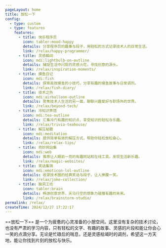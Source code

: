 ```yaml
---
pageLayout: home
title: 放松一下
config:
  - type: custom
  - type: features
    features:
      - title: 快乐程序员
        icon: tabler:mood-happy
        details: 分享程序员的趣事与段子，用轻松的方式记录技术人的日常生活。
        link: /relax/happy-programmer/
      - title: 灵感瞬间
        icon: mdi:lightbulb-on-outline
        details: 捕捉生活中闪现的灵感火花，寻找创意的源头。
        link: /relax/inspiration-moments/
      - title: 摸鱼日记
        icon: mdi:fish
        details: 探索高效摸鱼的小技巧，分享有趣的摸鱼故事与日常调剂。
        link: /relax/fish-diary/
      - title: 技术之外
        icon: mdi:airballoon-outline
        details: 聚焦技术人生活的另一面，聊聊兴趣爱好与职场外的世界。
        link: /relax/beyond-tech/
      - title: 冷知识茶馆
        icon: mdi:tea-outline
        details: 汇集冷门有趣的知识点，享受知识的轻松与乐趣。
        link: /relax/trivia-teahouse/
      - title: 解压秘籍
        icon: mdi:meditation
        details: 提供简单有效的解压方式，帮助你轻松放松身心。
        link: /relax/relax-tips/
      - title: 奇妙网站集
        icon: mdi:web
        details: 推荐让人眼前一亮的有趣网站和在线工具，发现生活新乐趣。
        link: /relax/magic-websites/
      - title: 笑话集锦
        icon: mdi:emoticon-lol-outline
        details: 收录技术圈的经典笑话与段子，让人捧腹一笑。
        link: /relax/joke-collection/
      - title: 脑洞工坊
        icon: tabler:brain
        details: 畅游创意世界，天马行空的想象力碰撞有趣的未来。
        link: /relax/brainstorm-studio/
permalink: /relax/
createTime: 2024/12/27 17:22:17 
---
```


==放松一下==
是一个为疲惫的心灵准备的小憩空间。这里没有复杂的技术讨论，也没有严肃的学习内容，只有轻松的文字、有趣的故事、灵感的片段和能让你会心一笑的点滴分享。无论是忙碌后的喘息，还是灵感枯竭时的调剂，希望这一方天地，能让你找到片刻的放松与快乐。

